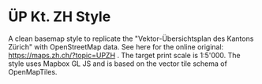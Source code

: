 # ÜP Kt. ZH Style

A clean basemap style to replicate the "Vektor-Übersichtsplan des Kantons Zürich" with OpenStreetMap data. 
See here for the online original: https://maps.zh.ch/?topic=UPZH . The target print scale is 1:5'000.
The style uses Mapbox GL JS and is based on the vector tile schema of OpenMapTiles.
